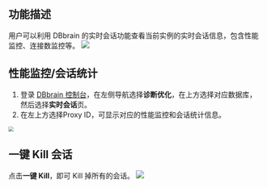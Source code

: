 ## 功能描述

用户可以利用 DBbrain 的实时会话功能查看当前实例的实时会话信息，包含性能监控、连接数监控等。
![](https://qcloudimg.tencent-cloud.cn/raw/0cfa0661eb510e34704987773664de41.png)

## 性能监控/会话统计

1. 登录 [DBbrain 控制台](https://console.cloud.tencent.com/dbbrain/session)，在左侧导航选择**诊断优化**，在上方选择对应数据库，然后选择**实时会话**页。
2. 在左上方选择Proxy ID，可显示对应的性能监控和会话统计信息。

<img src="https://qcloudimg.tencent-cloud.cn/raw/0c6e67a6238824e14d97c4493304e19e.png" style="zoom:65%;" />



## 一键 Kill 会话

点击**一键 Kill**，即可 Kill 掉所有的会话。
![](https://main.qcloudimg.com/raw/5f805cc97bb838e066a1b8459e89d594.png)